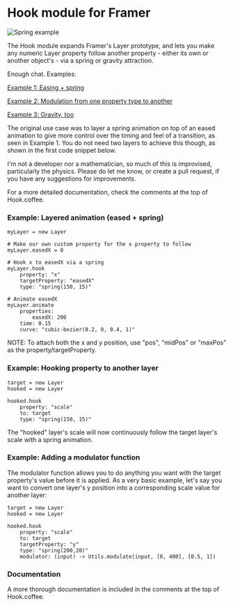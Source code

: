 # Hook module for Framer
![Spring example](http://www.sigurd.io/framer-hook/hook-example-spring.framer/spring-example-720.gif)

The Hook module expands Framer's Layer prototype, and lets you make any numeric Layer property follow another property - either its own or another object's - via a spring or gravity attraction.

Enough chat. Examples:

[Example 1: Easing + spring](http://www.sigurd.io/framer-hook/hook-example-spring.framer/)

[Example 2: Modulation from one property type to another](http://www.sigurd.io/framer-hook/hook-example-modulator.framer/)

[Example 3: Gravity, too](http://www.sigurd.io/framer-hook/hook-example-gravity.framer/)

The original use case was to layer a spring animation on top of an eased animation to give more control over the timing and feel of a transition, as seen in Example 1. You do not need two layers to achieve this though, as shown in the first code snippet below.

I'm not a developer nor a mathematician, so much of this is improvised, particularly the physics. Please do let me know, or create a pull request, if you have any suggestions for improvements.

For a more detailed documentation, check the comments at the top of Hook.coffee.


### Example: Layered animation (eased + spring)

```
myLayer = new Layer

# Make our own custom property for the x property to follow
myLayer.easedX = 0

# Hook x to easedX via a spring
myLayer.hook
	property: "x"
	targetProperty: "easedX"
	type: "spring(150, 15)"

# Animate easedX
myLayer.animate
	properties:
		easedX: 200
	time: 0.15
	curve: "cubic-bezier(0.2, 0, 0.4, 1)"
```

NOTE: 
To attach both the x and y position, use "pos", "midPos" or "maxPos" as the
property/targetProperty.


### Example: Hooking property to another layer

```
target = new Layer
hooked = new Layer

hooked.hook
	property: "scale"
	to: target
	type: "spring(150, 15)"
```

The "hooked" layer's scale will now continuously follow the target layer's scale
with a spring animation.


### Example: Adding a modulator function

The modulator function allows you to do anything you want with the target property's value before it is applied. As a very basic example, let's say you want to convert one layer's y position into a corresponding scale value for another layer:

```
target = new Layer
hooked = new Layer

hooked.hook
	property: "scale"
	to: target
	targetProperty: "y"
	type: "spring(200,20)"
	modulator: (input) -> Utils.modulate(input, [0, 400], [0.5, 1])
```

### Documentation

A more thorough documentation is included in the comments at the top of Hook.coffee.